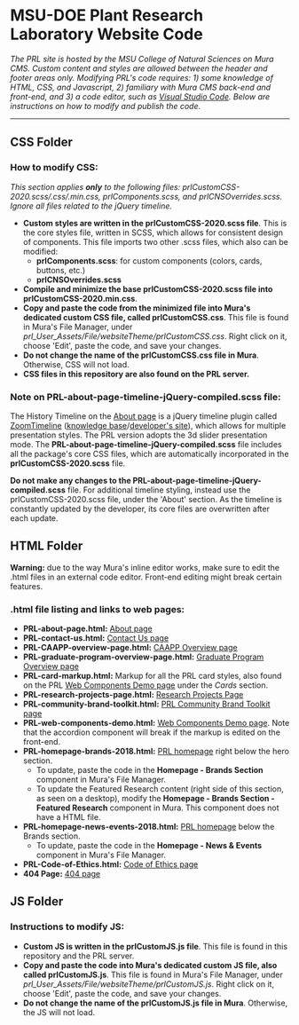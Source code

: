 # MSU-DOE Plant Research Laboratory Website Code
*The PRL site is hosted by the MSU College of Natural Sciences on Mura CMS. Custom content and styles are allowed between the header and footer areas only. Modifying PRL's code requires: 1) some knowledge of HTML, CSS, and Javascript, 2) familiary with Mura CMS back-end and front-end, and 3) a code editor, such as <a href="https://code.visualstudio.com/"> Visual Studio Code</a>. Below are instructions on how to modify and publish the code.*
<hr>

## CSS Folder
### How to modify CSS:
*This section applies **only** to the following files: prlCustomCSS-2020.scss/.css/.min.css, prlComponents.scss, and prlCNSOverrides.scss. Ignore all files related to the jQuery timeline.* 
 * **Custom styles are written in the prlCustomCSS-2020.scss file**. This is the core styles file, written in SCSS, which allows for consistent design of components. This file imports two other .scss files, which also can be modified:
    * **prlComponents.scss**: for custom components (colors, cards, buttons, etc.)
    * **prlCNSOverrides.scss**
* **Compile and minimize the base prlCustomCSS-2020.scss file into prlCustomCSS-2020.min.css**.
* **Copy and paste the code from the minimized file into Mura's dedicated custom CSS file, called  prlCustomCSS.css**. This file is found in Mura's File Manager, under *prl_User_Assets/File/websiteTheme/prlCustomCSS.css*. Right click on it, choose 'Edit', paste the code, and save your changes.
* **Do not change the name of the prlCustomCSS.css file in Mura**. Otherwise, CSS will not load.
* **CSS files in this repository are also found on the PRL server.** 
### Note on PRL-about-page-timeline-jQuery-compiled.scss file:
The History Timeline on the <a href="https://prl.natsci.msu.edu/about/">About page</a> is a jQuery timeline plugin called <a href="http://preview.codecanyon.net/item/zoomtimeline-css-timeline-pack/full_screen_preview/16918891?_ga=2.76863253.1076320330.1529523907-713049933.1525180595">ZoomTimeline</a> (<a href="https://zoomthe.me/knowledge-base/zoomtimeline/">knowledge base</a>/<a href="http://digitalzoomstudio.net/">developer's site</a>), which allows for multiple presentation styles. The PRL version adopts the 3d slider presentation mode. The **PRL-about-page-timeline-jQuery-compiled.scss** file includes all the package's core CSS files, which are automatically incorporated in the **prlCustomCSS-2020.scss** file.

**Do not make any changes to the PRL-about-page-timeline-jQuery-compiled.scss** file. For additional timeline styling, instead use the prlCustomCSS-2020.scss file, under the  'About' section. As the timeline is constantly updated by the developer, its core files are overwritten after each update. 

## HTML Folder
**Warning:** due to the way Mura's inline editor works, make sure to edit the .html files in an external code editor. Front-end editing might break certain features.
### .html file listing and links to web pages:
* **PRL-about-page.html:** <a href="https://prl.natsci.msu.edu/about/">About page</a>
* **PRL-contact-us.html:** <a href="https://prl.natsci.msu.edu/about/contact/">Contact Us page</a>
* **PRL-CAAPP-overview-page.html:**  <a href="https://prl.natsci.msu.edu/research-tech/center-for-advanced-algal-and-plant-phenotyping/">CAAPP Overview page</a>
* **PRL-graduate-program-overview-page.html:**  <a href="https://prl.natsci.msu.edu/graduate-program/graduate-program-overview/">Graduate Program Overview page</a>
* **PRL-card-markup.html:** Markup for all the PRL card styles, also found on the PRL <a href="https://prl.natsci.msu.edu/about/internal-resources/brand-guides/communications-department-resources/web-components-demo/">Web Components Demo page</a> under the *Cards* section.
* **PRL-research-projects-page.html:** <a href="https://prl.natsci.msu.edu/research-tech/research-projects/">Research Projects Page</a>
* **PRL-community-brand-toolkit.html:**  <a href="https://prl.natsci.msu.edu/about/internal-resources/brand-guides/prl-community-brand-toolkit/">PRL Community Brand Toolkit page</a>
* **PRL-web-components-demo.html:**  <a href="https://prl.natsci.msu.edu/about/internal-resources/brand-guides/communications-department-resources/web-components-demo/">Web Components Demo page</a>. Note that the accordion component will break if the markup is edited on the front-end.
* **PRL-homepage-brands-2018.html:**  <a href="https://prl.natsci.msu.edu/">PRL homepage</a> right below the hero section.
  * To update, paste the code in the **Homepage - Brands Section** component in Mura's File Manager.
  * To update the Featured Research content (right side of this section, as seen on a desktop), modify the **Homepage - Brands Section - Featured Research** component in Mura. This component does not have a HTML file.
* **PRL-homepage-news-events-2018.html:** <a href="https://prl.natsci.msu.edu/">PRL homepage</a> below the Brands section.
  * To update, paste the code in the **Homepage - News & Events** component in Mura's File Manager.
* **PRL-Code-of-Ethics.html:** <a href="https://prl.natsci.msu.edu/about/internal-resources/employee-documents/code-of-ethics/">Code of Ethics page</a>
* **404 Page:** <a href="https://https://prl.natsci.msu.edu/404/">404 page</a>
 
## JS Folder 
### Instructions to modify JS:
* **Custom JS is written in the prlCustomJS.js file**. This file is found in this repository and the PRL server.
* **Copy and paste the code into Mura's dedicated custom JS file, also called prlCustomJS.js**. This file is found in Mura's File Manager, under *prl_User_Assets/File/websiteTheme/prlCustomJS.js*. Right click on it, choose 'Edit', paste the code, and save your changes.
* **Do not change the name of the prlCustomJS.js file in Mura**. Otherwise, the JS will not load.